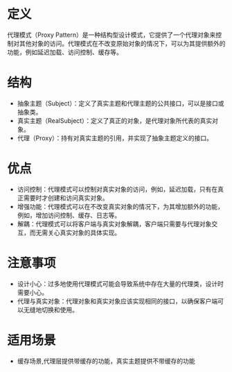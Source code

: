 # 定义

代理模式（Proxy Pattern）是一种结构型设计模式，它提供了一个代理对象来控制对其他对象的访问。代理模式在不改变原始对象的情况下，可以为其提供额外的功能，例如延迟加载、访问控制、缓存等。

# 结构

* 抽象主题（Subject）：定义了真实主题和代理主题的公共接口，可以是接口或抽象类。
* 真实主题（RealSubject）：定义了真正的对象，是代理对象所代表的真实对象。
* 代理（Proxy）：持有对真实主题的引用，并实现了抽象主题定义的接口。

# 优点

* 访问控制：代理模式可以控制对真实对象的访问，例如，延迟加载，只有在真正需要时才创建和访问真实对象。
* 增强功能：代理模式可以在不改变真实对象的情况下，为其增加额外的功能，例如，增加访问控制、缓存、日志等。
* 解耦：代理模式可以将客户端与真实对象解耦，客户端只需要与代理对象交互，而无需关心真实对象的具体实现。

# 注意事项

* 设计小心：过多地使用代理模式可能会导致系统中存在大量的代理类，设计时需要小心。
* 代理与真实对象：代理对象和真实对象应该实现相同的接口，以确保客户端可以无缝地切换和使用。

# 适用场景

* 缓存场景,代理层提供带缓存的功能，真实主题提供不带缓存的功能